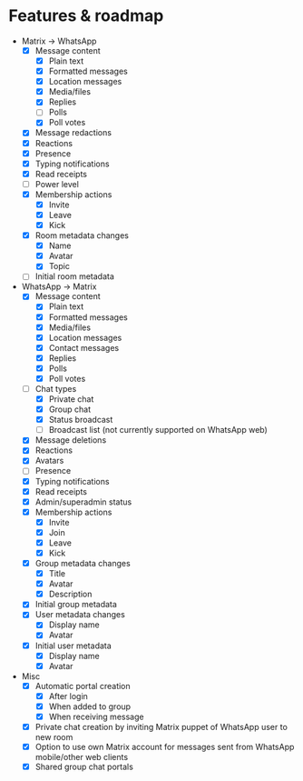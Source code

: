 # Features & roadmap
* Matrix → WhatsApp
  * [x] Message content
    * [x] Plain text
    * [x] Formatted messages
    * [x] Location messages
    * [x] Media/files
    * [x] Replies
    * [ ] Polls
    * [x] Poll votes
  * [x] Message redactions
  * [x] Reactions
  * [x] Presence
  * [x] Typing notifications
  * [x] Read receipts
  * [ ] Power level
  * [x] Membership actions
    * [x] Invite
    * [x] Leave
    * [x] Kick
  * [x] Room metadata changes
    * [x] Name
    * [x] Avatar
    * [x] Topic
  * [ ] Initial room metadata
* WhatsApp → Matrix
  * [x] Message content
    * [x] Plain text
    * [x] Formatted messages
    * [x] Media/files
    * [x] Location messages
    * [x] Contact messages
    * [x] Replies
    * [x] Polls
    * [x] Poll votes
  * [ ] Chat types
    * [x] Private chat
    * [x] Group chat
    * [x] Status broadcast
    * [ ] Broadcast list (not currently supported on WhatsApp web)
  * [x] Message deletions
  * [x] Reactions
  * [x] Avatars
  * [ ] Presence
  * [x] Typing notifications
  * [x] Read receipts
  * [x] Admin/superadmin status
  * [x] Membership actions
    * [x] Invite
    * [x] Join
    * [x] Leave
    * [x] Kick
  * [x] Group metadata changes
    * [x] Title
    * [x] Avatar
    * [x] Description
  * [x] Initial group metadata
  * [x] User metadata changes
    * [x] Display name
    * [x] Avatar
  * [x] Initial user metadata
    * [x] Display name
    * [x] Avatar
* Misc
  * [x] Automatic portal creation
    * [x] After login
    * [x] When added to group
    * [x] When receiving message
  * [x] Private chat creation by inviting Matrix puppet of WhatsApp user to new room
  * [x] Option to use own Matrix account for messages sent from WhatsApp mobile/other web clients
  * [x] Shared group chat portals
